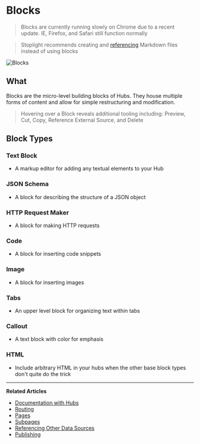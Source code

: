 # Blocks
>Blocks are currently running slowly on Chrome due to a recent update. IE, Firefox, and Safari still function normally 

>Stoplight recommends creating and [referencing](/documentation/referencing-other-data-sources) Markdown files instead of using blocks

![Blocks](https://github.com/stoplightio/docs/blob/develop/assets/gifs/Blocks.gif?raw=true)

## What
Blocks are the micro-level building blocks of Hubs. They house multiple forms of content and allow for simple restructuring and modification. 

>Hovering over a Block reveals additional tooling including: Preview, Cut, Copy, Reference External Source, and Delete

## Block Types 
### Text Block 
* A markup editor for adding any textual elements to your Hub 
### JSON Schema
* A block for describing the structure of a JSON object 
### HTTP Request Maker 
* A block for making HTTP requests 
### Code
* A block for inserting code snippets 
### Image 
* A block for inserting images
### Tabs 
* An upper level block for organizing text within tabs 
### Callout 
* A text block with color for emphasis 
### HTML 
* Include arbitrary HTML in your hubs when the other base block types don't quite do the trick

---
**Related Articles**
- [Documentation with Hubs](/documentation/introduction)
- [Routing](/documentation/getting-started/routing)
- [Pages](/documentation/getting-started/pages)
- [Subpages](/documentation/getting-started/subpages)
- [Referencing Other Data Sources](/documentation/referencing-other-data-sources)
- [Publishing](/documentation/publishing)

